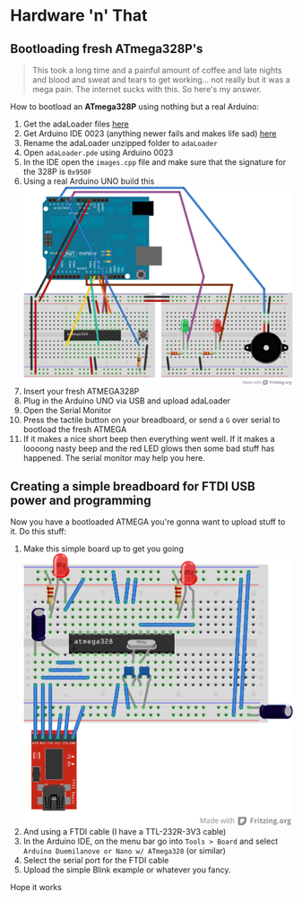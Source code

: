 Hardware 'n' That
=================

Bootloading fresh ATmega328P's
------------------------------

> This took a long time and a painful amount of coffee and late nights and blood and sweat and tears to get working... not really but it was a mega pain. The internet sucks with this. So here's my answer.

How to bootload an **ATmega328P** using nothing but a real Arduino:

1. Get the adaLoader files [here](https://github.com/adafruit/Standalone-Arduino-AVR-ISP-programmer)
1. Get Arduino IDE 0023 (anything newer fails and makes life sad) [here](http://arduino.cc/en/Main/Software)
1. Rename the adaLoader unzipped folder to `adaLoader`
1. Open `adaLoader.pde` using Arduino 0023
1. In the IDE open the `images.cpp` file and make sure that the signature for the 328P is `0x950F`
1. Using a real Arduino UNO build this ![adaLoader Breadboard](ATMEGA328P%20AdaLoader.png)
1. Insert your fresh ATMEGA328P
1. Plug in the Arduino UNO via USB and upload adaLoader
1. Open the Serial Monitor
1. Press the tactile button on your breadboard, or send a `G` over serial to bootload the fresh ATMEGA
1. If it makes a nice short beep then everything went well. If it makes a loooong nasty beep and the red LED glows then some bad stuff has happened. The serial monitor may help you here.


Creating a simple breadboard for FTDI USB power and programming
---------------------------------------------------------------

Now you have a bootloaded ATMEGA you're gonna want to upload stuff to it. Do this stuff:

1. Make this simple board up to get you going ![adaLoader Breadboard](ATMEGA328P%20Simple.png)
1. And using a FTDI cable (I have a TTL-232R-3V3 cable)
1. In the Arduino IDE, on the menu bar go into `Tools > Board` and select `Arduino Duemilanove or Nano w/ ATmega328` (or similar)
1. Select the serial port for the FTDI cable
1. Upload the simple Blink example or whatever you fancy.

Hope it works
